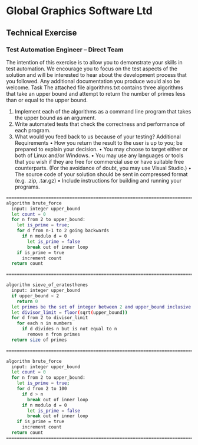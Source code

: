 # Global Graphics Software Ltd
## Technical Exercise
### Test Automation Engineer – Direct Team
The intention of this exercise is to allow you to demonstrate your skills in test automation. We
encourage you to focus on the test aspects of the solution and will be interested to hear about the
development process that you followed. Any additional documentation you produce would also be
welcome.
Task
The attached file algorithms.txt contains three algorithms that take an upper bound and
attempt to return the number of primes less than or equal to the upper bound.
1. Implement each of the algorithms as a command line program that takes the upper bound as
an argument.
2. Write automated tests that check the correctness and performance of each program.
3. What would you feed back to us because of your testing?
Additional Requirements
• How you return the result to the user is up to you; be prepared to explain your decision.
• You may choose to target either or both of Linux and/or Windows.
• You may use any languages or tools that you wish if they are free for commercial use or
have suitable free counterparts. (For the avoidance of doubt, you may use Visual Studio.)
• The source code of your solution should be sent in compressed format (e.g. .zip, .tar.gz)
• Include instructions for building and running your programs.

```sh
================================================================================
algorithm brute_force
  input: integer upper_bound
  let count = 0
  for n from 2 to upper_bound:
    let is_prime = true;
    for d from n-1 to 2 going backwards
      if n modulo d = 0
        let is_prime = false
        break out of inner loop
    if is_prime = true
      increment count
  return count

================================================================================

algorithm sieve_of_eratosthenes
  input: integer upper_bound
  if upper_bound < 2
    return 0
  let primes be the set of integer between 2 and upper_bound inclusive
  let divisor_limit = floor(sqrt(upper_bound))
  for d from 2 to divisor_limit
    for each n in numbers
      if d divides n but is not equal to n
        remove n from primes
  return size of primes

================================================================================

algorithm brute_force
  input: integer upper_bound
  let count = 0
  for n from 2 to upper_bound:
    let is_prime = true;
    for d from 2 to 100
      if d > n
        break out of inner loop
      if n modulo d = 0
        let is_prime = false
        break out of inner loop
    if is_prime = true
      increment count
  return count
================================================================================
```
